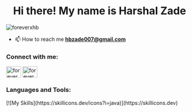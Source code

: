 <h1 align="center">Hi there! My name is Harshal Zade</h1>

<p align="left"> <img src="https://komarev.com/ghpvc/?username=foreverxhb&label=Profile%20views&color=0e75b6&style=flat" alt="foreverxhb" /> </p>

- 📫 How to reach me **hbzade007@gmail.com**

<h3 align="left">Connect with me:</h3>
<p align="left">
<a href="https://twitter.com/foreverxhb" target="blank"><img align="center" src="https://raw.githubusercontent.com/rahuldkjain/github-profile-readme-generator/master/src/images/icons/Social/twitter.svg" alt="foreverxhb" height="30" width="40" /></a>
<a href="https://instagram.com/foreverxhb" target="blank"><img align="center" src="https://raw.githubusercontent.com/rahuldkjain/github-profile-readme-generator/master/src/images/icons/Social/instagram.svg" alt="foreverxhb" height="30" width="40" /></a>
</p>

<h3 align="left">Languages and Tools:</h3>
[![My Skills](https://skillicons.dev/icons?i=java)](https://skillicons.dev)

